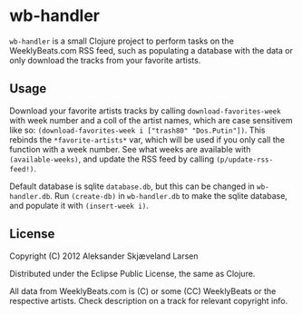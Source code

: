 # wb-handler

`wb-handler` is a small Clojure project to perform tasks on the WeeklyBeats.com RSS feed, such as populating a database with the data or only download the tracks from your favorite artists.

## Usage

Download your favorite artists tracks by calling `download-favorites-week` with week number and a coll of the artist names, which are case sensitivem like so: `(download-favorites-week i ["trash80" "Dos.Putin"])`. This rebinds the `*favorite-artists*` var, which will be used if you only call the function with a week number. See what weeks are available with `(available-weeks)`, and update the RSS feed by calling `(p/update-rss-feed!)`.

Default database is sqlite `database.db`, but this can be changed in `wb-handler.db`. Run `(create-db)` in `wb-handler.db` to make the sqlite database, and populate it with `(insert-week i)`.


## License

Copyright (C) 2012 Aleksander Skjæveland Larsen

Distributed under the Eclipse Public License, the same as Clojure.

All data from WeeklyBeats.com is (C) or some (CC) WeeklyBeats or the respective artists. Check description on a track for relevant copyright info.
